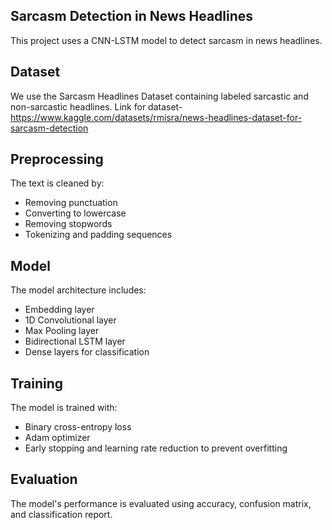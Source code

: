 ## Sarcasm Detection in News Headlines

This project uses a CNN-LSTM model to detect sarcasm in news headlines.

## Dataset

We use the Sarcasm Headlines Dataset containing labeled sarcastic and non-sarcastic headlines.
Link for dataset- https://www.kaggle.com/datasets/rmisra/news-headlines-dataset-for-sarcasm-detection

## Preprocessing

The text is cleaned by:
- Removing punctuation
- Converting to lowercase
- Removing stopwords
- Tokenizing and padding sequences

## Model

The model architecture includes:
- Embedding layer
- 1D Convolutional layer
- Max Pooling layer
- Bidirectional LSTM layer
- Dense layers for classification

## Training

The model is trained with:
- Binary cross-entropy loss
- Adam optimizer
- Early stopping and learning rate reduction to prevent overfitting

## Evaluation

The model's performance is evaluated using accuracy, confusion matrix, and classification report.


